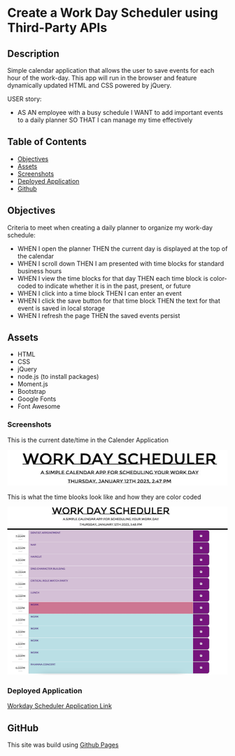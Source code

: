 # Create a Work Day Scheduler using Third-Party APIs

## Description

Simple calendar application that allows the user to save events for each hour of the work-day. This app will run in the browser and feature dynamically updated HTML and CSS powered by jQuery.

USER story: 

* AS AN employee with a busy schedule I WANT to add important events to a daily planner SO THAT I can manage my time effectively

## Table of Contents

- [Objectives](#objectives)
- [Assets](#assets)
- [Screenshots](#screenshots)
- [Deployed Application](#deployed-applications)
- [Github](#github)

## Objectives

Criteria to meet when creating a daily planner to organize my work-day schedule: 

* WHEN I open the planner THEN the current day is displayed at the top of the calendar
* WHEN I scroll down THEN I am presented with time blocks for standard business hours
* WHEN I view the time blocks for that day THEN each time block is color-coded to indicate whether it is in the past, present, or future
* WHEN I click into a time block THEN I can enter an event
* WHEN I click the save button for that time block THEN the text for that event is saved in local storage
* WHEN I refresh the page THEN the saved events persist

## Assets 

* HTML 
* CSS
* jQuery
* node.js (to install packages)
* Moment.js
* Bootstrap
* Google Fonts 
* Font Awesome

### Screenshots

This is the current date/time in the Calender Application

![](./assets/images/DTsc.jpg)

This is what the time blooks look like and how they are color coded 

![](./assets/images/CalendarSC.jpg)


### Deployed Application 

[Workday Scheduler Application Link](https://gdebortoli.github.io/time-flies-wds3/)

## GitHub

This site was build using [Github Pages](https://github.com/Gdebortoli/time-flies-wds3)







